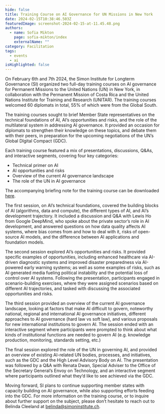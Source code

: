 ```yaml
---
hide: false
title: Training Course on AI Governance for UN Missions in New York
date: 2024-02-15T10:38:46.503Z
featuredImage: screenshot-2024-02-15-at-11.45.48.png
authors:
  - name: Sofia Mikton
    page: sofia-mikton/index
    externalName: ""
category: Facilitation
tags:
  - events
  - ai
isHighlighted: false
---
```

On February 6th and 7th 2024, the Simon Institute for Longterm Governance (SI) organized two full-day training courses on AI governance for Permanent Missions to the United Nations (UN) in New York, in collaboration with the Permanent Mission of Costa Rica and the United Nations Institute for Training and Research (UNITAR). The training courses welcomed 60 diplomats in total, 55% of which were from the Global South. 

The training courses sought to brief Member State representatives on the technical foundations of AI, AI’s opportunities and risks, and the role of the multilateral system in addressing AI governance. It provided an occasion for diplomats to strengthen their knowledge on these topics, and debate them with their peers, in preparation for the upcoming negotiations of the UN’s Global DIgital Compact (GDC).

Each training course featured a mix of presentations, discussions, Q&As, and interactive segments, covering four key categories: 

* Technical primer on AI
* AI opportunities and risks
* Overview of the current AI governance landscape 
* The role of the UN in AI governance 

The accompanying briefing note for the training course can be downloaded [here](https://drive.google.com/file/d/1_OQXjDgxr25DASh8TLhgViLyAq7BdZc0/view?usp=sharing). 

The first session, on AI’s technical foundations, covered the building blocks of AI (algorithms, data and compute), the different types of AI, and AI’s development trajectory. It included a discussion and Q&A with Lewis Ho from Google DeepMind, who spoke about the private sector’s role in AI development, and answered questions on how data quality affects AI systems, where bias comes from and how to deal with it, risks of open-source AI models, and the difference between AI applications and foundation models. 

The second session explored AI’s opportunities and risks. It provided specific examples of opportunities, including enhanced healthcare via AI-driven diagnostic systems and improved disaster preparedness via AI-powered early warning systems; as well as some examples of risks, such as AI generated media fueling political instability and the potential loss of control over AI systems. Following the presentation, participants engaged in scenario-building exercises, where they were assigned scenarios based on different AI trajectories, and tasked with discussing the associated opportunities and risks.

The third session provided an overview of the current AI governance landscape, looking at factors that make AI difficult to govern, noteworthy national, regional and international AI governance initiatives, different approaches to AI governance (hard law vs soft law), and various proposals for new international institutions to govern AI. The session ended with an interactive segment where participants were prompted to think about what kinds of institutional functions are needed to govern AI (e.g. knowledge production, monitoring, standards setting, etc.) 

The final session explored the role of the UN in governing AI, and provided an overview of existing AI-related UN bodies, processes, and initiatives, such as the GDC and the High Level Advisory Body on AI. The presentation was followed by a Q&A with Renata Dwan, Special Adviser to the Office of the Secretary General’s Envoy on Technology, and an interactive segment where participants outlined what they’d like to see achieved via the GDC. 

Moving forward, SI plans to continue supporting member states with capacity building on AI governance, while also supporting efforts feeding into the GDC. For more information on the training course, or to inquire about further support on the subject, please don’t hesitate to reach out to Belinda Cleeland at [belinda@simoninstitute.ch](mailto:belinda@simoninstitute.ch).